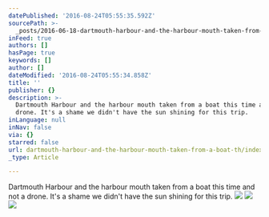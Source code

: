 ```yaml
---
datePublished: '2016-08-24T05:55:35.592Z'
sourcePath: >-
  _posts/2016-06-18-dartmouth-harbour-and-the-harbour-mouth-taken-from-a-boat-th.md
inFeed: true
authors: []
hasPage: true
keywords: []
author: []
dateModified: '2016-08-24T05:55:34.858Z'
title: ''
publisher: {}
description: >-
  Dartmouth Harbour and the harbour mouth taken from a boat this time and not a
  drone. It's a shame we didn't have the sun shining for this trip.
inLanguage: null
inNav: false
via: {}
starred: false
url: dartmouth-harbour-and-the-harbour-mouth-taken-from-a-boat-th/index.html
_type: Article

---
```

Dartmouth Harbour and the harbour mouth taken from a boat this time and not a drone. It's a shame we didn't have the sun shining for this trip.
![](https://imgflo.herokuapp.com/graph/vahj1ThiexotieMo/79938b1951c968317f84f0d3005636c7/croprotate.jpg?cropheight=2463&cropwidth=7621&degrees=0&input=https%3A%2F%2Fthe-grid-user-content.s3-us-west-2.amazonaws.com%2F719d78f7-0bcb-41fe-b916-f5950fd8db3d.jpg&x=0&y=0)
![](https://imgflo.herokuapp.com/graph/vahj1ThiexotieMo/3b32c172bb48a637302614e248e2f8b0/croprotate.jpg?cropheight=2340&cropwidth=14439&degrees=0&input=https%3A%2F%2Fthe-grid-user-content.s3-us-west-2.amazonaws.com%2Fb3aaffc6-2089-44fc-9a0e-ead4c5190fcb.jpg&x=0&y=0)
![](https://imgflo.herokuapp.com/graph/vahj1ThiexotieMo/27fccad9ce9d994bc7ab598be5a4e1b3/croprotate.jpg?cropheight=3438&cropwidth=7367&degrees=0&input=https%3A%2F%2Fthe-grid-user-content.s3-us-west-2.amazonaws.com%2F11044858-acc8-46d9-806a-4e99cd31e445.jpg&x=0&y=0)